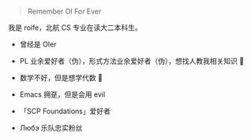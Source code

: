 > Remember OI For Ever

我是 roife，北航 CS 专业在读大二本科生。

- 曾经是 OIer

- PL 业余爱好者（伪），形式方法业余爱好者（伪），想找人教我相关知识 🤣

- 数学不好，但是想学代数 🦘

- Emacs 拥趸，但是会用 evil

- 「SCP Foundations」爱好者

- Любэ 乐队忠实粉丝

<!-- - Furry 控，小狗狗能有什么坏心眼呢？ -->